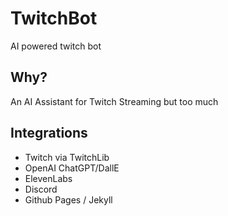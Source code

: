 # TwitchBot
 AI powered twitch bot

## Why?
An AI Assistant for Twitch Streaming
but too much

 ## Integrations
 - Twitch via TwitchLib
 - OpenAI ChatGPT/DallE
 - ElevenLabs
 - Discord
 - Github Pages / Jekyll